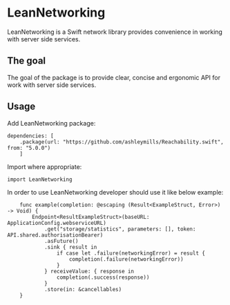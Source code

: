 # LeanNetworking

LeanNetworking is a Swift network library provides convenience in working with server side services.

## The goal

The goal of the package is to provide clear, concise and ergonomic API for work with server side services.

## Usage

Add LeanNetworking package:
```
dependencies: [
    .package(url: "https://github.com/ashleymills/Reachability.swift", from: "5.0.0")
    ]
```
Import where appropriate:
```
import LeanNetworking
```
In order to use LeanNetworking developer should use it like below example:

```
    func example(completion: @escaping (Result<ExampleStruct, Error>) -> Void) {
        Endpoint<ResultExampleStruct>(baseURL: ApplicationConfig.webserviceURL)
            .get("storage/statistics", parameters: [], token: API.shared.authorisationBearer)
            .asFuture()
            .sink { result in
                if case let .failure(networkingError) = result {
                    completion(.failure(networkingError))
                }
            } receiveValue: { response in
                completion(.success(response))
            }
            .store(in: &cancellables)
    }
```
